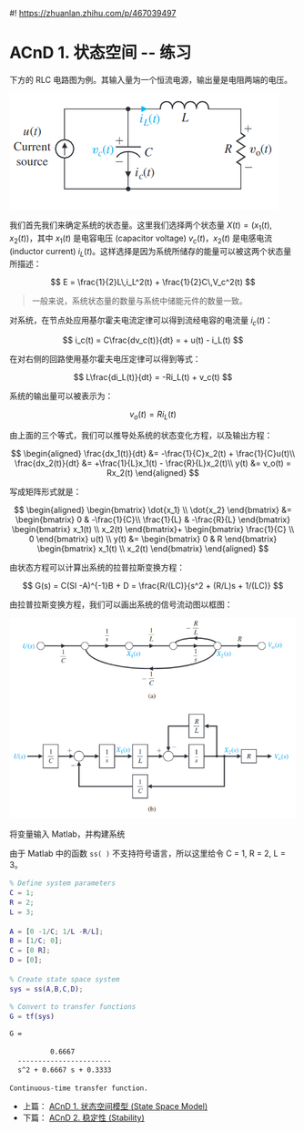#! https://zhuanlan.zhihu.com/p/467039497
# ACnD 1. 状态空间 -- 练习

下方的 RLC 电路图为例。其输入量为一个恒流电源，输出量是电阻两端的电压。

![RLC 电路图](./pics/net.png)

我们首先我们来确定系统的状态量。这里我们选择两个状态量 $X(t) = (x_1(t), x_2(t))$，其中 $x_1(t)$ 是电容电压 (capacitor voltage) $v_c(t)$，$x_2(t)$ 是电感电流 (inductor  current) $i_L(t)$。这样选择是因为系统所储存的能量可以被这两个状态量所描述：

$$
E = \frac{1}{2}L\,i_L^2(t) + \frac{1}{2}C\,V_c^2(t)
$$

> 一般来说，系统状态量的数量与系统中储能元件的数量一致。

对系统，在节点处应用基尔霍夫电流定律可以得到流经电容的电流量 $i_c(t)$：

$$
i_c(t) = C\frac{dv_c(t)}{dt} = + u(t) - i_L(t)
$$

在对右侧的回路使用基尔霍夫电压定律可以得到等式：

$$
L\frac{di_L(t)}{dt} = -Ri_L(t) + v_c(t)
$$

系统的输出量可以被表示为：

$$
v_o(t) = Ri_L(t)
$$

由上面的三个等式，我们可以推导处系统的状态变化方程，以及输出方程：

$$
\begin{aligned}
    \frac{dx_1(t)}{dt} &= -\frac{1}{C}x_2(t)  + \frac{1}{C}u(t)\\
    \frac{dx_2(t)}{dt} &= +\frac{1}{L}x_1(t) - \frac{R}{L}x_2(t)\\
    y(t) &= v_o(t) = Rx_2(t) 
\end{aligned}
$$



写成矩阵形式就是：

$$
\begin{aligned}
\begin{bmatrix}
    \dot{x_1} \\ \dot{x_2}
\end{bmatrix} &= 
\begin{bmatrix}
    0 & -\frac{1}{C}\\
    \frac{1}{L} & -\frac{R}{L}
\end{bmatrix} 
\begin{bmatrix}
    x_1(t) \\ x_2(t)
\end{bmatrix}+ 
\begin{bmatrix}
    \frac{1}{C} \\ 0
\end{bmatrix}
u(t)
\\
y(t) &= 
\begin{bmatrix}
    0 & R
\end{bmatrix}
\begin{bmatrix}
    x_1(t) \\ x_2(t)
\end{bmatrix}
\end{aligned}
$$


由状态方程可以计算出系统的拉普拉斯变换方程：

$$
G(s) =  C(SI -A)^{-1}B + D = \frac{R/(LC)}{s^2 + (R/L)s + 1/(LC)}
$$

由拉普拉斯变换方程，我们可以画出系统的信号流动图以框图：

![系统图](./pics/RLC_Graph.png)

将变量输入 Matlab，并构建系统

由于 Matlab 中的函数 `ss( )` 不支持符号语言，所以这里给令 C = 1, R = 2, L = 3。


```matlab
% Define system parameters
C = 1;
R = 2;
L = 3;

A = [0 -1/C; 1/L -R/L];
B = [1/C; 0];
C = [0 R];
D = [0];

% Create state space system
sys = ss(A,B,C,D);
```

    
    


```matlab
% Convert to transfer functions
G = tf(sys)
```

    
    G =
     
              0.6667
      -----------------------
      s^2 + 0.6667 s + 0.3333
     
    Continuous-time transfer function.
    
    
    

- 上篇： [ACnD 1. 状态空间模型 (State Space Model)](https://zhuanlan.zhihu.com/p/466790657)
- 下篇： [ACnD 2. 稳定性 (Stability)](https://zhuanlan.zhihu.com/p/467088278)
